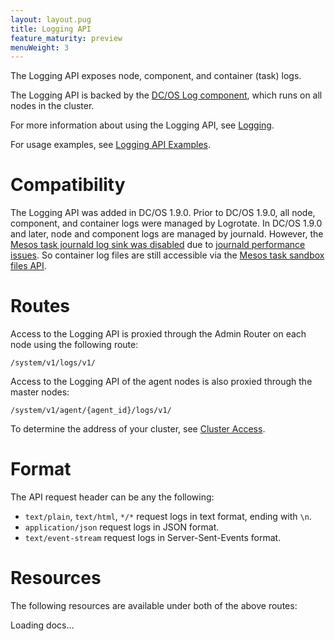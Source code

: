 ```yaml
---
layout: layout.pug
title: Logging API
feature_maturity: preview
menuWeight: 3
---
```


The Logging API exposes node, component, and container (task) logs.

The Logging API is backed by the [DC/OS Log component](/docs/1.10/overview/architecture/components/#dcos-log), which runs on all nodes in the cluster.

For more information about using the Logging API, see [Logging](/docs/1.10/monitoring/logging/).

For usage examples, see [Logging API Examples](/docs/1.10/monitoring/logging/logging-api-examples/).


# Compatibility

The Logging API was added in DC/OS 1.9.0. Prior to DC/OS 1.9.0, all node, component, and container logs were managed by Logrotate. In DC/OS 1.9.0 and later, node and component logs are managed by journald. However, the [Mesos task journald log sink was disabled](https://github.com/dcos/dcos/pull/1269) due to [journald performance issues](https://github.com/systemd/systemd/issues/5102). So container log files are still accessible via the [Mesos task sandbox files API](http://mesos.apache.org/documentation/latest/sandbox/).


# Routes

Access to the Logging API is proxied through the Admin Router on each node using the following route:

```
/system/v1/logs/v1/
```

Access to the Logging API of the agent nodes is also proxied through the master nodes:

```
/system/v1/agent/{agent_id}/logs/v1/
```

To determine the address of your cluster, see [Cluster Access](/docs/1.10/api/access/).


# Format

The API request header can be any the following:

- `text/plain`, `text/html`, `*/*` request logs in text format, ending with `\n`.
- `application/json` request logs in JSON format.
- `text/event-stream` request logs in Server-Sent-Events format.


# Resources

The following resources are available under both of the above routes:

<div class="swagger-section">
  <div id="message-bar" class="swagger-ui-wrap message-success" data-sw-translate=""></div>
  <div id="swagger-ui-container" class="swagger-ui-wrap" data-api="/docs/1.10/api/logs.yaml">

  <div class="info" id="api_info">
    <div class="info_title">Loading docs...</div>
    <div class="info_description markdown"></div>
  </div>
</div>
